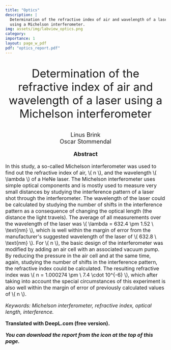 ```yaml
---
title: "Optics"
description: |
  Determination of the refractive index of air and wavelength of a laser
  using a Michelson interferometer.
img: assets/img/labview_optics.png
category:
importance: 1
layout: page_w_pdf
pdf: "optics_report.pdf"
---
```


<!-- markdownlint-disable MD033 -->

<p style="text-align:center; font-size:35px">Determination of the refractive index of air and wavelength of a laser
using a Michelson interferometer</p>

<p style="text-align:center; font-size:18px">Linus Brink <br>
                                            Oscar Stommendal</p>

<p style="text-align:center; font-size:18px; font-weight: bold">Abstract</p>

<p style="text-align:left; font-size:16px">In this study, a so-called Michelson interferometer was used to find out the refractive index of air, \( n \), and the wavelength \( \lambda \) of a HeNe laser. The Michelson interferometer uses simple optical components and is mostly used to measure very small distances by studying the interference pattern of a laser shot through the interferometer. The wavelength of the laser could be calculated by studying the number of shifts in the interference pattern as a consequence of changing the optical length (the distance the light travels). The average of all measurements over the wavelength of the laser was \( \lambda = 632.4 \pm 1.52 \ \text{nm} \), which is well within the margin of error from the manufacturer's suggested wavelength of the laser of \( 632.8 \ \text{nm} \). For \( n \), the basic design of the interferometer was modified by adding an air cell with an associated vacuum pump. By reducing the pressure in the air cell and at the same time, again, studying the number of shifts in the interference pattern, the refractive index could be calculated. The resulting refractive index was \( n = 1.000274 \pm \ 7.4 \cdot 10^{-6} \), which after taking into account the special circumstances of this experiment is also well within the margin of error of previously calculated values of \( n \).

<p style="text-align:left; font-size:16px; font-style: italic">Keywords: Michelson interferometer, refractive index, optical length, interference.</p>

<p style="text-align:left; font-size:16px; font-weight: bold">Translated with DeepL.com (free version).</p>

<p style="text-align:left; font-size:16px; font-style: italic; font-weight: bold">You can download the report from the icon at the top of this page.</p>
